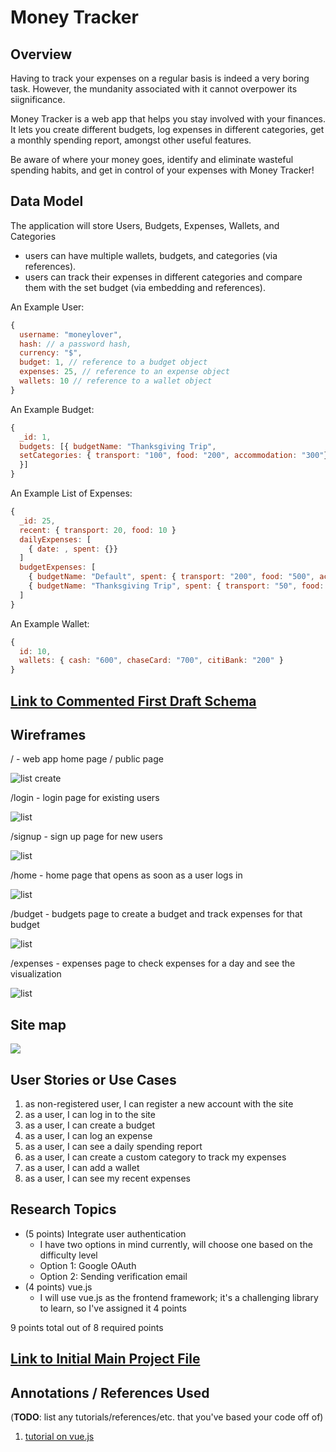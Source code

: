 # Money Tracker 

## Overview

Having to track your expenses on a regular basis is indeed a very boring task. However, the mundanity associated with it cannot overpower its siignificance.

Money Tracker is a web app that helps you stay involved with your finances. It lets you create different budgets, log expenses in different categories, get a monthly spending report, amongst other useful features.

Be aware of where your money goes, identify and eliminate wasteful spending habits, and get in control of your expenses with Money Tracker!


## Data Model

The application will store Users, Budgets, Expenses, Wallets, and Categories

* users can have multiple wallets, budgets, and categories (via references).
* users can track their expenses in different categories and compare them with the set budget (via embedding and references).

An Example User:

```javascript
{
  username: "moneylover",
  hash: // a password hash,
  currency: "$",
  budget: 1, // reference to a budget object
  expenses: 25, // reference to an expense object
  wallets: 10 // reference to a wallet object
}
```

An Example Budget:

```javascript
{
  _id: 1,
  budgets: [{ budgetName: "Thanksgiving Trip", 
  setCategories: { transport: "100", food: "200", accommodation: "300"} 
  }]
}
```
An Example List of Expenses:

```javascript
{
  _id: 25,
  recent: { transport: 20, food: 10 }
  dailyExpenses: [
    { date: , spent: {}}
  ]
  budgetExpenses: [
    { budgetName: "Default", spent: { transport: "200", food: "500", accommodation: "150", education: "100", groceries: "50" } }, // default to track overall expenses 
    { budgetName: "Thanksgiving Trip", spent: { transport: "50", food: "30", accommodation: "90"} }
  ]  
}

```
An Example Wallet:

```javascript
{
  id: 10,
  wallets: { cash: "600", chaseCard: "700", citiBank: "200" }
}
```

## [Link to Commented First Draft Schema](db.mjs) 


## Wireframes

/ - web app home page / public page

![list create](documentation/public.png)

/login - login page for existing users

![list](documentation/login.png)

/signup - sign up page for new users

![list](documentation/sign-up.png)

/home - home page that opens as soon as a user logs in

![list](documentation/home.png)

/budget - budgets page to create a budget and track expenses for that budget

![list](documentation/budget.png)

/expenses - expenses page to check expenses for a day and see the visualization

![list](documentation/expenses.png)


## Site map

![](documentation/sitemap.png)

## User Stories or Use Cases

1. as non-registered user, I can register a new account with the site
2. as a user, I can log in to the site
3. as a user, I can create a budget
4. as a user, I can log an expense
5. as a user, I can see a daily spending report
6. as a user, I can create a custom category to track my expenses
7. as a user, I can add a wallet
8. as a user, I can see my recent expenses

## Research Topics

* (5 points) Integrate user authentication
    * I have two options in mind currently, will choose one based on the difficulty level
    * Option 1: Google OAuth
    * Option 2: Sending verification email
* (4 points) vue.js
    * I will use vue.js as the frontend framework; it's a challenging library to learn, so I've assigned it 4 points

9 points total out of 8 required points


## [Link to Initial Main Project File](app.mjs) 

## Annotations / References Used

(__TODO__: list any tutorials/references/etc. that you've based your code off of)

1. [tutorial on vue.js](https://vuejs.org/v2/guide/)

